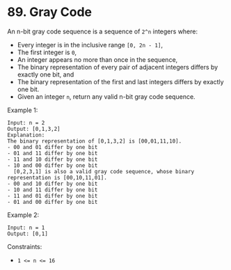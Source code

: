 # 89. Gray Code

An n-bit gray code sequence is a sequence of `2^n` integers where:

* Every integer is in the inclusive range `[0, 2n - 1]`,
* The first integer is `0`,
* An integer appears no more than once in the sequence,
* The binary representation of every pair of adjacent integers differs by exactly one bit, and
* The binary representation of the first and last integers differs by exactly one bit.
* Given an integer `n`, return any valid n-bit gray code sequence.

Example 1:
```
Input: n = 2
Output: [0,1,3,2]
Explanation:
The binary representation of [0,1,3,2] is [00,01,11,10].
- 00 and 01 differ by one bit
- 01 and 11 differ by one bit
- 11 and 10 differ by one bit
- 10 and 00 differ by one bit
  [0,2,3,1] is also a valid gray code sequence, whose binary representation is [00,10,11,01].
- 00 and 10 differ by one bit
- 10 and 11 differ by one bit
- 11 and 01 differ by one bit
- 01 and 00 differ by one bit
```

Example 2:
```
Input: n = 1
Output: [0,1]
```

Constraints:

* `1 <= n <= 16`